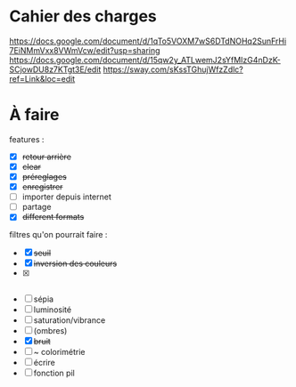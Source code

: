 # Cahier des charges


https://docs.google.com/document/d/1qTo5VOXM7wS6DTdNOHq2SunFrHi7EiNMmVxx8VWmVcw/edit?usp=sharing
https://docs.google.com/document/d/15qw2y_ATLwemJ2sYfMIzG4nDzK-SCjowDU8z7KTgt3E/edit
https://sway.com/sKssTGhujWfzZdlc?ref=Link&loc=edit

# À faire

features :
 - [x] ~~retour arrière~~
 - [x] ~~clear~~
 - [x] ~~préreglages~~
 - [x] ~~enregistrer~~
 - [ ] importer depuis internet
 - [ ] partage
 - [x] ~~different  formats~~
 
 filtres qu'on pourrait faire :
 - [x] ~~seuil~~
 - [x] ~~inversion des couleurs~~
 - [x] ~~~~noir et blanc~~
 - [ ] sépia
 - [ ] luminosité
 - [ ] saturation/vibrance
 - [ ] (ombres)
 - [x] ~~bruit~~
 - [ ] ~ colorimétrie
 - [ ] écrire
 - [ ] fonction pil
